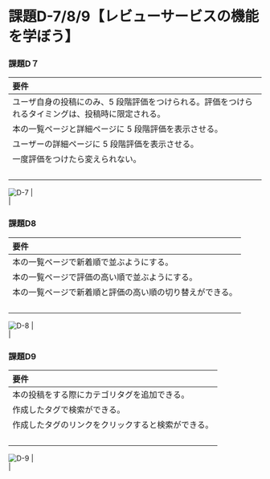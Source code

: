 # 課題D-7/8/9【レビューサービスの機能を学ぼう】
### 課題D７
|要件|
|:----|
| ユーザ自身の投稿にのみ、5 段階評価をつけられる。評価をつけられるタイミングは、投稿時に限定される。|
| 本の一覧ページと詳細ページに 5 段階評価を表示させる。|
| ユーザーの詳細ページに 5 段階評価を表示させる。|
| 一度評価をつけたら変えられない。|
|<br>|
![D-7](https://user-images.githubusercontent.com/124852092/242242815-4fc6b7f7-c908-4e40-9e54-31a394e91fc1.gif)
|<br>|

### 課題D8
|要件|
|:----|
| 本の一覧ページで新着順で並ぶようにする。|
| 本の一覧ページで評価の高い順で並ぶようにする。|
| 本の一覧ページで新着順と評価の高い順の切り替えができる。|
|<br>|
![D-8](https://user-images.githubusercontent.com/124852092/242251264-e4d0a7d9-54b4-4af8-ad2b-166babec0736.gif)
|<br>|

### 課題D9
|要件|
|:----|
| 本の投稿をする際にカテゴリタグを追加できる。|
| 作成したタグで検索ができる。|
| 作成したタグのリンクをクリックすると検索ができる。|
|<br>|
![D-9](https://user-images.githubusercontent.com/124852092/242251827-4258a2a0-4a1d-49b1-adcc-59ea888a22cb.gif)
|<br>|